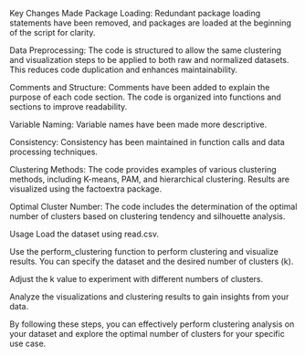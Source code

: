 Key Changes Made
Package Loading: Redundant package loading statements have been removed, and packages are loaded at the beginning of the script for clarity.

Data Preprocessing: The code is structured to allow the same clustering and visualization steps to be applied to both raw and normalized datasets. This reduces code duplication and enhances maintainability.

Comments and Structure: Comments have been added to explain the purpose of each code section. The code is organized into functions and sections to improve readability.

Variable Naming: Variable names have been made more descriptive.

Consistency: Consistency has been maintained in function calls and data processing techniques.

Clustering Methods: The code provides examples of various clustering methods, including K-means, PAM, and hierarchical clustering. Results are visualized using the factoextra package.

Optimal Cluster Number: The code includes the determination of the optimal number of clusters based on clustering tendency and silhouette analysis.

Usage
Load the dataset using read.csv.

Use the perform_clustering function to perform clustering and visualize results. You can specify the dataset and the desired number of clusters (k).

Adjust the k value to experiment with different numbers of clusters.

Analyze the visualizations and clustering results to gain insights from your data.

By following these steps, you can effectively perform clustering analysis on your dataset and explore the optimal number of clusters for your specific use case.
